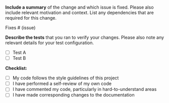 **Include a summary** of the change and which issue is fixed.
Please also include relevant motivation and context.
List any dependencies that are required for this change.

Fixes # (issue)

**Describe the tests** that you ran to verify your changes.
Please also note any relevant details for your test configuration.

- [ ] Test A
- [ ] Test B

**Checklist:**
- [ ] My code follows the style guidelines of this project
- [ ] I have performed a self-review of my own code
- [ ] I have commented my code, particularly in hard-to-understand areas
- [ ] I have made corresponding changes to the documentation
